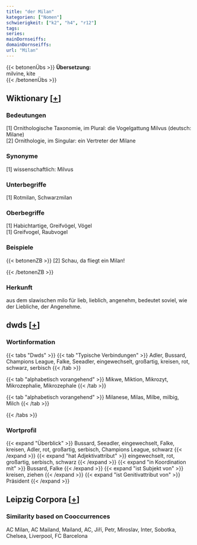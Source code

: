 ```yaml
---
title: "der Milan"
kategorien: ["Nomen"]
schwierigkeit: ["k2", "h4", "r12"]
tags:
series:
mainDornseiffs:
domainDornseiffs:
url: "Milan"
---
```


{{< betonenÜbs >}}
**Übersetzung:**  
milvine, kite  
{{< /betonenÜbs >}}

## Wiktionary [[+](https://de.wiktionary.org/wiki/Milan)]

### Bedeutungen
[1] Ornithologische Taxonomie, im Plural: die Vogelgattung Milvus (deutsch: Milane)  
[2] Ornithologie, im Singular: ein Vertreter der Milane  

### Synonyme
[1] wissenschaftlich: Milvus  

### Unterbegriffe
[1] Rotmilan, Schwarzmilan  

### Oberbegriffe
[1] Habichtartige, Greifvögel, Vögel  
[1] Greifvogel, Raubvogel  

### Beispiele
{{< betonenZB >}}
[2] Schau, da fliegt ein Milan!  

{{< /betonenZB >}}
### Herkunft
aus dem slawischen milo für lieb, lieblich, angenehm, bedeutet soviel, wie der Liebliche, der Angenehme.  



## dwds [[+](https://www.dwds.de/wb/Milan)]

### Wortinformation
{{< tabs "Dwds" >}}
{{< tab "Typische Verbindungen" >}}
Adler, Bussard, Champions League, Falke, Seeadler, eingewechselt, großartig, kreisen, rot, schwarz, serbisch
{{< /tab >}}

{{< tab "alphabetisch vorangehend" >}}
Mikwe, Miktion, Mikrozyt, Mikrozephalie, Mikrozephale
{{< /tab >}}

{{< tab "alphabetisch vorangehend" >}}
Milanese, Milas, Milbe, milbig, Milch
{{< /tab >}}

{{< /tabs >}}

### Wortprofil
{{< expand "Überblick" >}} Bussard, Seeadler, eingewechselt, Falke, kreisen, Adler, rot, großartig, serbisch, Champions League, schwarz {{< /expand >}}
{{< expand "hat Adjektivattribut" >}} eingewechselt, rot, großartig, serbisch, schwarz {{< /expand >}}
{{< expand "in Koordination mit" >}} Bussard, Falke {{< /expand >}}
{{< expand "ist Subjekt von" >}} kreisen, ziehen {{< /expand >}}
{{< expand "ist Genitivattribut von" >}} Präsident {{< /expand >}}

## Leipzig Corpora [[+](https://corpora.uni-leipzig.de/en/res?word=Milan&corpusId=deu_newscrawl-public_2018)]


### Similarity based on Cooccurrences
AC Milan, AC Mailand, Mailand, AC, Jiří, Petr, Miroslav, Inter, Sobotka, Chelsea, Liverpool, FC Barcelona

